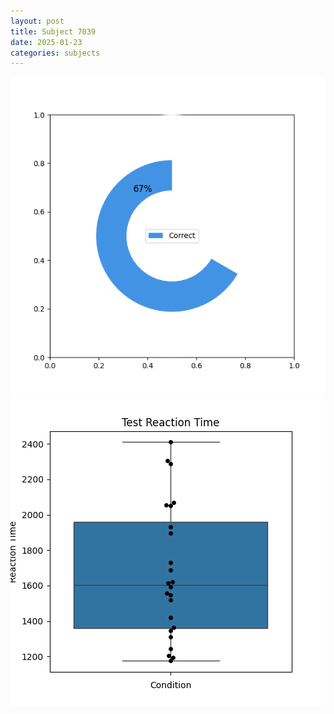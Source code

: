```yaml
---
layout: post
title: Subject 7039
date: 2025-01-23
categories: subjects
---
```


![](data/7039/run-3/7039_FN_acc_test.png)
![](data/7039/run-3/7039_FN_rt.png)
